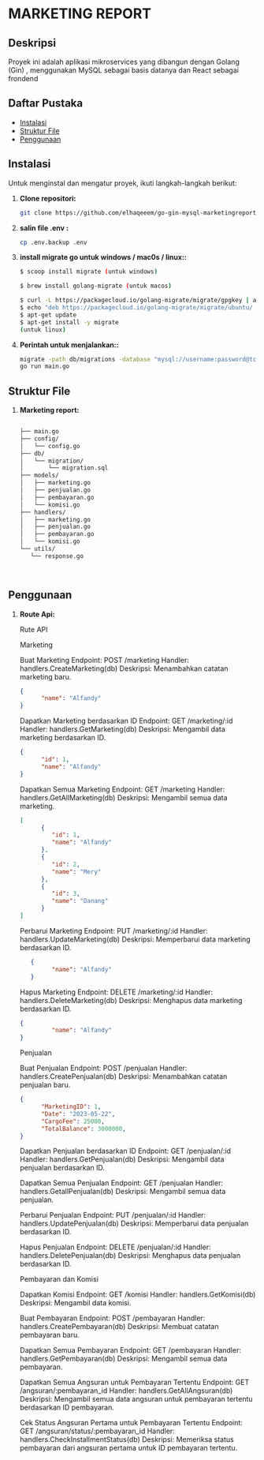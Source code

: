# MARKETING REPORT

## Deskripsi
Proyek ini adalah aplikasi mikroservices yang dibangun dengan Golang (Gin) , menggunakan MySQL sebagai basis datanya dan React sebagai frondend 

## Daftar Pustaka
- [Instalasi](#instalasi)
- [Struktur File](#struktur-file)
- [Penggunaan](#penggunaan)

## Instalasi
   Untuk menginstal dan mengatur proyek, ikuti langkah-langkah berikut:

1. **Clone repositori:**
   ```sh
   git clone https://github.com/elhaqeeem/go-gin-mysql-marketingreport.git
2. **salin file .env :**
   ```sh
   cp .env.backup .env

3. **install migrate go untuk windows / mac0s / linux::**
   ```sh
   $ scoop install migrate (untuk windows)

   $ brew install golang-migrate (untuk macos)
   
   $ curl -L https://packagecloud.io/golang-migrate/migrate/gpgkey | apt-key add -
   $ echo "deb https://packagecloud.io/golang-migrate/migrate/ubuntu/ $(lsb_release -sc) main" > /etc/apt/sources.list.d/migrate.list
   $ apt-get update
   $ apt-get install -y migrate
   (untuk linux)

4. **Perintah untuk menjalankan::**
   ```sh
   migrate -path db/migrations -database "mysql://username:password@tcp(host:port)/namadb" up
   go run main.go

## Struktur File
1. **Marketing report:**
   ```sh

   ├── main.go
   ├── config/
   │   └── config.go
   ├── db/
   │   └── migration/
   │       └── migration.sql
   ├── models/
   │   ├── marketing.go
   │   ├── penjualan.go
   │   ├── pembayaran.go
   │   └── komisi.go
   ├── handlers/
   │   ├── marketing.go
   │   ├── penjualan.go
   │   ├── pembayaran.go
   │   └── komisi.go
   └── utils/
      └── response.go

  


## Penggunaan
1. **Route Api:**
   

   Rute API

   Marketing

   Buat Marketing
   Endpoint: POST /marketing
   Handler: handlers.CreateMarketing(db)
   Deskripsi: Menambahkan catatan marketing baru.
      ```json
      {
            "name": "Alfandy"
      }
      ```
   Dapatkan Marketing berdasarkan ID
   Endpoint: GET /marketing/:id
   Handler: handlers.GetMarketing(db)
   Deskripsi: Mengambil data marketing berdasarkan ID.
      ```json
      {
            "id": 1,
            "name": "Alfandy"
      }
      ```
   Dapatkan Semua Marketing
   Endpoint: GET /marketing
   Handler: handlers.GetAllMarketing(db)
   Deskripsi: Mengambil semua data marketing.
      ```json
      [
            {
               "id": 1,
               "name": "Alfandy"
            },
            {
               "id": 2,
               "name": "Mery"
            },
            {
               "id": 3,
               "name": "Danang"
            }
      ]

      ```
   Perbarui Marketing
   Endpoint: PUT /marketing/:id
   Handler: handlers.UpdateMarketing(db)
   Deskripsi: Memperbarui data marketing berdasarkan ID.
      ```json
         {
               "name": "Alfandy"
         }
      ```
   Hapus Marketing
   Endpoint: DELETE /marketing/:id
   Handler: handlers.DeleteMarketing(db)
   Deskripsi: Menghapus data marketing berdasarkan ID.
      ```json
      {
               "name": "Alfandy"
      }
      ```


   Penjualan

   Buat Penjualan
   Endpoint: POST /penjualan
   Handler: handlers.CreatePenjualan(db)
   Deskripsi: Menambahkan catatan penjualan baru.
     
      ```json
      {
            "MarketingID": 1,
            "Date": "2023-05-22",
            "CargoFee": 25000,
            "TotalBalance": 3000000,
      }
      ```

   Dapatkan Penjualan berdasarkan ID
   Endpoint: GET /penjualan/:id
   Handler: handlers.GetPenjualan(db)
   Deskripsi: Mengambil data penjualan berdasarkan ID.

   Dapatkan Semua Penjualan
   Endpoint: GET /penjualan
   Handler: handlers.GetallPenjualan(db)
   Deskripsi: Mengambil semua data penjualan.

   Perbarui Penjualan
   Endpoint: PUT /penjualan/:id
   Handler: handlers.UpdatePenjualan(db)
   Deskripsi: Memperbarui data penjualan berdasarkan ID.

   Hapus Penjualan
   Endpoint: DELETE /penjualan/:id
   Handler: handlers.DeletePenjualan(db)
   Deskripsi: Menghapus data penjualan berdasarkan ID.

   Pembayaran dan Komisi

   Dapatkan Komisi
   Endpoint: GET /komisi
   Handler: handlers.GetKomisi(db)
   Deskripsi: Mengambil data komisi.

   Buat Pembayaran
   Endpoint: POST /pembayaran
   Handler: handlers.CreatePembayaran(db)
   Deskripsi: Membuat catatan pembayaran baru.

   Dapatkan Semua Pembayaran
   Endpoint: GET /pembayaran
   Handler: handlers.GetPembayaran(db)
   Deskripsi: Mengambil semua data pembayaran.

   Dapatkan Semua Angsuran untuk Pembayaran Tertentu
   Endpoint: GET /angsuran/:pembayaran_id
   Handler: handlers.GetAllAngsuran(db)
   Deskripsi: Mengambil semua data angsuran untuk pembayaran tertentu berdasarkan ID pembayaran.

   Cek Status Angsuran Pertama untuk Pembayaran Tertentu
   Endpoint: GET /angsuran/status/:pembayaran_id
   Handler: handlers.CheckInstallmentStatus(db)
   Deskripsi: Memeriksa status pembayaran dari angsuran pertama untuk ID pembayaran tertentu.